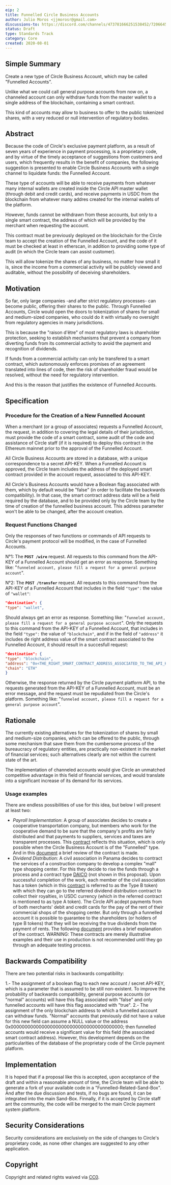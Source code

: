 ```yaml
---
eip: 2
title: Funnelled Circle Business Accounts
author: Julio Moros <jjmorosr@gmail.com>
discussions-to: https://discord.com/channels/473781666251538452/720664509982703687
status: Draft
type: Standards Track
category: Core
created: 2020-08-01
---
```



## Simple Summary

Create a new type of Circle Business Account, which may be called "Funnelled Accounts". 

Unlike what we could call general purpose accounts from now on, a channeled account can only withdraw funds from the master wallet to a single address of the blockchain, containing a smart contract.

This kind of accounts may allow to business to offer to the public tokenized shares, with a very reduced or null intervention of regulatory bodies.

## Abstract

Because the code of Circle's exclusive payment platform, as a result of seven years of experience in payment processing, is a proprietary code, and by virtue of the timely acceptance of suggestions from customers and users, which frequently results in the benefit of companies, the following suggestion is presented to enable Circle Business Accounts with a single channel to liquidate funds: the Funnelled Account.

These type of accounts will be able to receive payments from whatever many internal wallets are created inside the Circle API master wallet (through debit and credit cards), and receive payments in USDC from the blockchain from whatever many addres created for the internal wallets of the platform.

However, funds cannot be withdrawn from these accounts, but only to a single smart contract, the address of which will be provided by the merchant when requesting the account.

This contract must be previously deployed on the blockchain for the Circle team to accept the creation of the Funnelled Account, and the code of it must be checked at least in etherscan, in addition to providing some type of audit (in which the Circle team can assist customer).

This will allow tokenize the shares of any business, no matter how small it is, since the income from a commercial activity will be publicly viewed and auditable, without the possibility of deceiving shareholders.

## Motivation

So far, only large companies -and after strict regulatory processes- can become public, offering their shares to the public. Through Funnelled Accounts, Circle would open the doors to tokenization of shares for small and medium-sized companies, who could do it with virtually no oversight from regulatory agencies in many jurisdictions.

This is because the "raison d'être" of most regulatory laws is shareholder protection, seeking to establish mechanisms that prevent a company from diverting funds from its commercial activity to avoid the payment and recognition of dividends.

If funds from a commercial activity can only be transfered to a smart contract, which autonomously enforces promises of an agreement translated into lines of code, then the risk of shareholder fraud would be resolved, without the need for regulatory intervention.

And this is the reason that justifies the existence of Funnelled Accounts.


## Specification 

### Procedure for the Creation of a New Funnelled Account

When a merchant (or a group of associates) requests a Funnelled Account, the request, in addition to covering the legal details of their jurisdiction, must provide the code of a smart contract, some audit of the code and assistance of Circle staff (if it is required) to deploy this contract in the Ethereum mainnet prior to the approval of the Funnelled Account.

All Circle Business Accounts are stored in a database, with a unique correspondence to a secret API-KEY. When a Funnelled Account is approved, the Circle team includes the address of the deployed smart contract provided in the account request, associated to this API-KEY.

All Circle's Business Accounts would have a Boolean flag associated with them, which by default would be "false" (in order to facilitate the backwards compatibility). In that case, the smart contract address data will be a field required by the database, and to be provided only by the Circle team by the time of creation of the funnelled business account. This address parameter won't be able to be changed, after the account creation.

### Request Functions Changed

Only the responses of two functions or commands of API requests to Circle's payment protocol will be modified, in the case of Funnelled Accounts.

N°1: The **`POST /wire`** request. All requests to this command from the API-KEY of a Funnelled Account should get an error as response. Something like: "`funneled account, please fill a request for a general purpose account`".

N°2: The **`POST /transfer`** request. All requests to this command from the API-KEY of a Funnelled Account that includes in the field `"type":` the value of `"wallet"`:

```json
"destination": {
"type": "wallet",
``` 

Should always get an error as response. Something like: "`funneled account, please fill a request for a general purpose account`".
Only the requests to this command from the API-KEY of a Funnelled Account, that includes in the field `"type":` the value of `"blockchain"`, and if in the field of `"address"` it includes de right address value of the smart contract associated to the Funnelled Account, it should result in a succesfull request:

```json
"destination": {
"type": "blockchain",
"address": "0x<THE_RIGHT_SMART_CONTRACT_ADDRESS_ASSOCIATED_TO_THE_API_KEY>",
"chain": "ETH"
} 
``` 

Otherwise, the response returned by the Circle payment platform API, to the requests generated from the API-KEY of a Funnelled Account, must be an error message, and the request must be repudiated from the Circle's platform. Something like: "`funneled account, please fill a request for a general purpose account`".

## Rationale

The currently existing alternatives for the tokenization of shares by small and medium-size companies, which can be offered to the public, through some mechanism that save them from the cumbersome process of the bureaucracy of regulatory entities, are practically non-existent in the market of financial services; such alternatives clearly are not within the current state of the art.

The implementation of channeled accounts would give Circle an unmatched competitive advantage in this field of financial services, and would translate into a significant increase of its demand for its services.

### Usage examples

There are endless possibilities of use for this idea, but below I will present at least two:

* _Payroll Implementation_: A group of associates decides to create a cooperative transportation company, but members who work for the cooperative demand to be sure that the company's profits are fairly distributed and that payments to suppliers, services and taxes are transparent processes. This [contract](https://github.com/jjmr007/CIPs/blob/master/assets/cip-2/payroll/Payroll.sol) reflects this situation, which is only possible when the Circle Business Account is of the "Funnelled" type. And in this [document](https://github.com/jjmr007/CIPs/blob/master/assets/cip-2/payroll/README.md) a brief review of the contract is made.
* _Dividend Distribution_: A civil association in Panama decides to contract the services of a construction company to develop a complex "mall" type shopping center. For this they decide to rise the funds through a process and a contract type [DAICO](https://ethresear.ch/t/explanation-of-daicos/465) (not shown in this proposal). Upon successful completion of the work, each member of the civil association has a token (which in this [contract](https://github.com/jjmr007/CIPs/blob/master/assets/cip-2/payroll/Payroll.sol) is referred to as the Type B token) with which they can go to the referred dividend distribution contract to collect their royalties, in USDC currency (which in the referred contract is mentioned to as type A token). The Circle API acdept payments from of both merchants' debit and credit cards for the pay of the rent of their commercial shops of the shopping center. But only through a funnelled account it is possible to guarantee to the shareholders (or holders of type B tokens) that they will be receiving the true dividends from the payment of rents. The following [document](https://github.com/jjmr007/CIPs/blob/master/assets/cip-2/payroll/README.md) provides a brief explanation of the contract. WARNING: These contracts are merely illustrative examples and their use in production is not recommended until they go through an adequate testing process.

## Backwards Compatibility

There are two potential risks in backwards compatibility:

1.- The assignment of a boolean flag to each new account / secret API-KEY, which is a parameter that is assumed to be still non-existent. To improve the probability of backwards compatibility, general purpose accounts (or "normal" accounts) will have this flag associated with "false" and only funnelled accounts will have this flag associated with "true".
2.- The assignment of the only blockchain address to which a funnelled account can withdraw funds. "Normal" accounts that previously did not have a value for this new field can assume a NULL value or the address 0x0000000000000000000000000000000000000000; then funnelled accounts would receive a significant value for this field (the associated smart contract address). However, this development depends on the particularities of the database of the proprietary code of the Circle payment platform.

## Implementation

It is hoped that if a proposal like this is accepted, upon acceptance of the draft and within a reasonable amount of time, the Circle team will be able to generate a fork of your available code in a "Funnelled-Related-Sand-Box". And after the due discussion and tests, if no bugs are found, it can be integrated into the main Sand-Box. Finnally, if it is accepted by Circle staff ant the community, the code will be merged to the main Circle payment system platform.

## Security Considerations

Security considerations are exclusively on the side of changes to Circle's proprietary code, as none other changes are suggested to any other application.

## Copyright

Copyright and related rights waived via [CC0](https://creativecommons.org/publicdomain/zero/1.0/).
